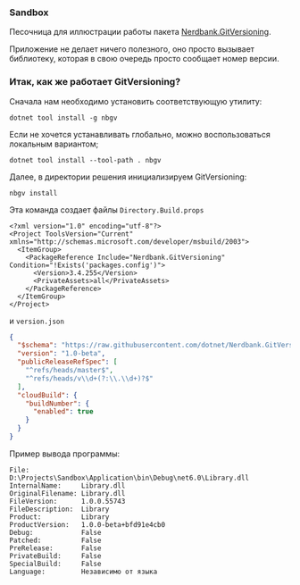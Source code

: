 ﻿### Sandbox

Песочница для иллюстрации работы пакета [Nerdbank.GitVersioning](https://github.com/dotnet/Nerdbank.GitVersioning).

Приложение не делает ничего полезного, оно просто вызывает библиотеку, которая в свою очередь просто сообщает номер версии.

### Итак, как же работает GitVersioning?

Сначала нам необходимо установить соответствующую утилиту:

```shell
dotnet tool install -g nbgv
```

Если не хочется устанавливать глобально, можно воспользоваться локальным вариантом;

```shell
dotnet tool install --tool-path . nbgv
```

Далее, в директории решения инициализируем GitVersioning:

```shell
nbgv install
```

Эта команда создает файлы `Directory.Build.props` 

```msbuild
<?xml version="1.0" encoding="utf-8"?>
<Project ToolsVersion="Current" xmlns="http://schemas.microsoft.com/developer/msbuild/2003">
  <ItemGroup>
    <PackageReference Include="Nerdbank.GitVersioning" Condition="!Exists('packages.config')">
      <Version>3.4.255</Version>
      <PrivateAssets>all</PrivateAssets>
    </PackageReference>
  </ItemGroup>
</Project>
```

и `version.json`

```json
{
  "$schema": "https://raw.githubusercontent.com/dotnet/Nerdbank.GitVersioning/master/src/NerdBank.GitVersioning/version.schema.json",
  "version": "1.0-beta",
  "publicReleaseRefSpec": [
    "^refs/heads/master$",
    "^refs/heads/v\\d+(?:\\.\\d+)?$"
  ],
  "cloudBuild": {
    "buildNumber": {
      "enabled": true
    }
  }
}
```

Пример вывода программы:

```
File:             D:\Projects\Sandbox\Application\bin\Debug\net6.0\Library.dll
InternalName:     Library.dll
OriginalFilename: Library.dll
FileVersion:      1.0.0.55743
FileDescription:  Library
Product:          Library
ProductVersion:   1.0.0-beta+bfd91e4cb0
Debug:            False
Patched:          False
PreRelease:       False
PrivateBuild:     False
SpecialBuild:     False
Language:         Независимо от языка

```
